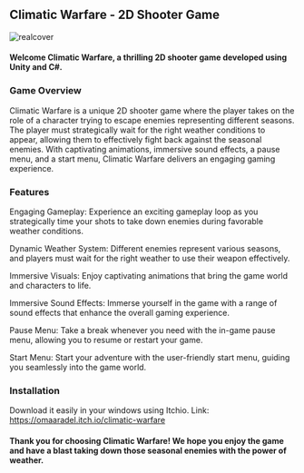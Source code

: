## Climatic Warfare - 2D Shooter Game

![realcover](https://github.com/omaaradel/Climatic-Warfare/assets/116403978/04506a83-d50f-498c-828a-89be6bef1a35)


#### Welcome Climatic Warfare, a thrilling 2D shooter game developed using Unity and C#.

### Game Overview

Climatic Warfare is a unique 2D shooter game where the player takes on the role of a character trying to escape enemies representing different seasons. The player must strategically wait for the right weather conditions to appear, allowing them to effectively fight back against the seasonal enemies. With captivating animations, immersive sound effects, a pause menu, and a start menu, Climatic Warfare delivers an engaging gaming experience.

### Features

Engaging Gameplay: Experience an exciting gameplay loop as you strategically time your shots to take down enemies during favorable weather conditions.

Dynamic Weather System: Different enemies represent various seasons, and players must wait for the right weather to use their weapon effectively.

Immersive Visuals: Enjoy captivating animations that bring the game world and characters to life.

Immersive Sound Effects: Immerse yourself in the game with a range of sound effects that enhance the overall gaming experience.

Pause Menu: Take a break whenever you need with the in-game pause menu, allowing you to resume or restart your game.

Start Menu: Start your adventure with the user-friendly start menu, guiding you seamlessly into the game world.

### Installation

Download it easily in your windows using Itchio. Link: https://omaaradel.itch.io/climatic-warfare

#### Thank you for choosing Climatic Warfare! We hope you enjoy the game and have a blast taking down those seasonal enemies with the power of weather.
